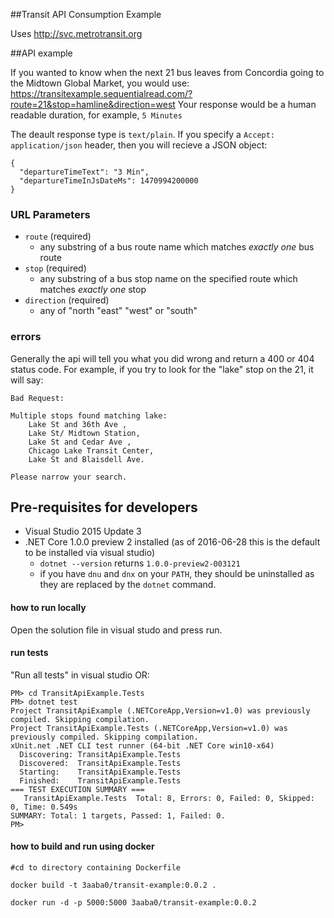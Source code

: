 ##Transit API Consumption Example

Uses http://svc.metrotransit.org

##API example

If you wanted to know when the next 21 bus leaves from Concordia going to the Midtown Global Market, you would use:
https://transitexample.sequentialread.com/?route=21&stop=hamline&direction=west
Your response would be a human readable duration, for example, 
`5 Minutes`

The deault response type is `text/plain`.  If you specify a `Accept: application/json` header, then you will recieve a JSON object:

```
{
  "departureTimeText": "3 Min",
  "departureTimeInJsDateMs": 1470994200000
}
```

### URL Parameters

 * `route` (required)
    * any substring of a bus route name which matches *exactly one* bus route
 * `stop` (required)
    * any substring of a bus stop name on the specified route which matches *exactly one* stop
 * `direction` (required)
    * any of "north "east" "west" or "south"

### errors

Generally the api will tell you what you did wrong and return a 400 or 404 status code. For example, if you try to look for the "lake" stop on the 21, it will say:

```
Bad Request:

Multiple stops found matching lake: 
    Lake St and 36th Ave ,
    Lake St/ Midtown Station,
    Lake St and Cedar Ave ,
    Chicago Lake Transit Center,
    Lake St and Blaisdell Ave.

Please narrow your search.
```
	
## Pre-requisites for developers

  * Visual Studio 2015 Update 3
  * .NET Core 1.0.0 preview 2 installed (as of 2016-06-28 this is the default to be installed via visual studio) 
     * `dotnet --version` returns `1.0.0-preview2-003121`
	 * if you have `dnu` and `dnx` on your `PATH`, they should be uninstalled as they are replaced by the `dotnet` command.

#### how to run locally

Open the solution file in visual studo and press run.

#### run tests 

"Run all tests" in visual studio OR:

```
PM> cd TransitApiExample.Tests
PM> dotnet test
Project TransitApiExample (.NETCoreApp,Version=v1.0) was previously compiled. Skipping compilation.
Project TransitApiExample.Tests (.NETCoreApp,Version=v1.0) was previously compiled. Skipping compilation.
xUnit.net .NET CLI test runner (64-bit .NET Core win10-x64)
  Discovering: TransitApiExample.Tests
  Discovered:  TransitApiExample.Tests
  Starting:    TransitApiExample.Tests
  Finished:    TransitApiExample.Tests
=== TEST EXECUTION SUMMARY ===
   TransitApiExample.Tests  Total: 8, Errors: 0, Failed: 0, Skipped: 0, Time: 0.549s
SUMMARY: Total: 1 targets, Passed: 1, Failed: 0.
PM> 
```

#### how to build and run using docker

```
#cd to directory containing Dockerfile

docker build -t 3aaba0/transit-example:0.0.2 .

docker run -d -p 5000:5000 3aaba0/transit-example:0.0.2
```

